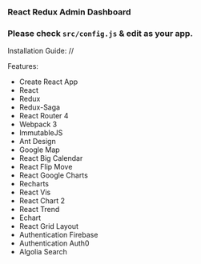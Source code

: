 ### React Redux Admin Dashboard

### Please check `src/config.js` & edit as your app.

Installation Guide:
//

Features:

- Create React App
- React
- Redux
- Redux-Saga
- React Router 4
- Webpack 3
- ImmutableJS
- Ant Design
- Google Map
- React Big Calendar
- React Flip Move
- React Google Charts
- Recharts
- React Vis
- React Chart 2
- React Trend
- Echart
- React Grid Layout
- Authentication Firebase
- Authentication Auth0
- Algolia Search

